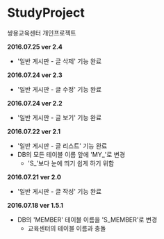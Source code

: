 # StudyProject
쌍용교육센터 개인프로젝트

**2016.07.25 ver 2.4**
- '일반 게시판 - 글 삭제' 기능 완료

**2016.07.24 ver 2.3**
- '일반 게시판 - 글 수정' 기능 완료

**2016.07.24 ver 2.2**
- '일반 게시판 - 글 보기' 기능 완료

**2016.07.22 ver 2.1**
- '일반 게시판 - 글 리스트' 기능 완료
- DB의 모든 테이블 이름 앞에 'MY_'로 변경
	- 'S_'보다 눈에 띄기 쉽게 하기 위함

**2016.07.21 ver 2.0**
- '일반 게시판 - 글 작성' 기능 완료

**2016.07.18 ver 1.5.1**
- DB의 'MEMBER' 테이블 이름을 'S_MEMBER'로 변경
	- 교육센터의 테이블 이름과 충돌

